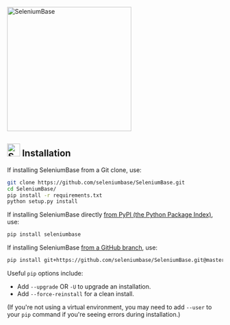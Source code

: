[<img src="https://cdn2.hubspot.net/hubfs/100006/images/super_logo_sb4.png" title="SeleniumBase" width="290">](https://github.com/seleniumbase/SeleniumBase/blob/master/README.md)

## <img src="https://seleniumbase.io/img/sb_icon.png" title="SeleniumBase" width="30" /> Installation

If installing SeleniumBase from a Git clone, use:
```bash
git clone https://github.com/seleniumbase/SeleniumBase.git
cd SeleniumBase/
pip install -r requirements.txt
python setup.py install
```

If installing SeleniumBase directly [from PyPI (the Python Package Index)](https://pypi.python.org/pypi/seleniumbase), use:
```bash
pip install seleniumbase
```

If installing SeleniumBase [from a GitHub branch](https://github.com/seleniumbase/SeleniumBase), use:
```bash
pip install git+https://github.com/seleniumbase/SeleniumBase.git@master#egg=seleniumbase
```

Useful ``pip`` options include:
* Add ``--upgrade`` OR ``-U`` to upgrade an installation.
* Add ``--force-reinstall`` for a clean install.

(If you're not using a virtual environment, you may need to add ``--user`` to your ``pip`` command if you're seeing errors during installation.)
